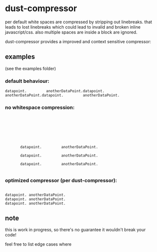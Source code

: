 # dust-compressor

per default white spaces are compressed by stripping out linebreaks.
that leads to lost linebreaks which could lead to invalid and broken inline javascript/css.
also multiple spaces are inside a block are ignored.

dust-compressor provides a improved and context sensitive compressor:

## examples
(see the examples folder)

### default behaviour:
```
datapoint.         anotherDataPoint.datapoint.         anotherDataPoint.datapoint.         anotherDataPoint.
```

### no whitespace compression:
```







       datapoint.         anotherDataPoint.

       datapoint.         anotherDataPoint.

       datapoint.         anotherDataPoint.


```
### optimized compressor (per dust-compressor):
```

datapoint. anotherDataPoint.
datapoint. anotherDataPoint.
datapoint. anotherDataPoint.

```

## note
this is work in progress, so there's no guarantee it wouldn't break your code!

feel free to list edge cases where